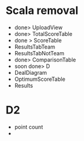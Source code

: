 
# Scala removal 

- done> UploadView
- done> TotalScoreTable
- done > ScoreTable
- ResultsTabTeam
- ResultsTabNotTeam
- done> ComparisonTable
- soon done> D
- DealDiagram
- OptimumScoreTable
- Results


# D2 

- point count 
- 

